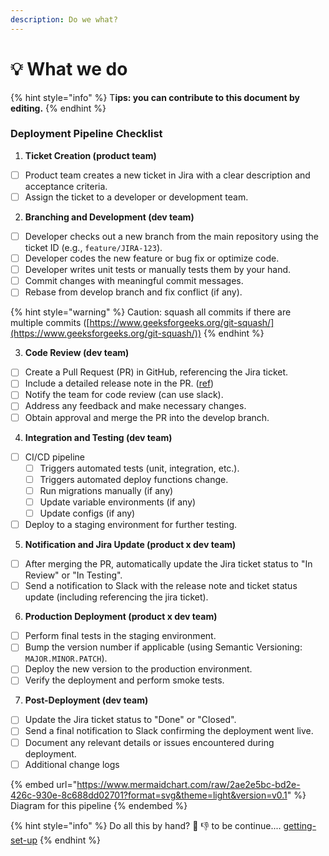 ```yaml
---
description: Do we what?
---
```


# 💡 What we do

{% hint style="info" %}
T**ips: you can contribute to this document by editing.**
{% endhint %}

### **Deployment Pipeline Checklist**

1. **Ticket Creation (product team)**

* [ ] Product team creates a new ticket in Jira with a clear description and acceptance criteria.
* [ ] Assign the ticket to a developer or development team.

2. **Branching and Development (dev team)**

* [ ] Developer checks out a new branch from the main repository using the ticket ID (e.g., `feature/JIRA-123`).
* [ ] Developer codes the new feature or bug fix or optimize code.
* [ ] Developer writes unit tests or manually tests them by your hand.
* [ ] Commit changes with meaningful commit messages.
* [ ] Rebase from develop branch and fix conflict (if any).

{% hint style="warning" %}
Caution: squash all commits if there are multiple commits ([https://www.geeksforgeeks.org/git-squash/](https://www.geeksforgeeks.org/git-squash/))
{% endhint %}

3. **Code Review (dev team)**

* [ ] Create a Pull Request (PR) in GitHub, referencing the Jira ticket.
* [ ] Include a detailed release note in the PR. ([ref](https://github.com/pitovn/be-platform/pull/116))
* [ ] Notify the team for code review (can use slack).
* [ ] Address any feedback and make necessary changes.
* [ ] Obtain approval and merge the PR into the develop branch.

4. **Integration and Testing (dev team)**

* [ ] CI/CD pipeline
  * [ ] Triggers automated tests (unit, integration, etc.).
  * [ ] Triggers automated deploy functions change.
  * [ ] Run migrations manually (if any)
  * [ ] Update variable environments (if any)
  * [ ] Update configs (if any)
* [ ] Deploy to a staging environment for further testing.

5. **Notification and Jira Update (product x dev team)**

* [ ] After merging the PR, automatically update the Jira ticket status to "In Review" or "In Testing".
* [ ] Send a notification to Slack with the release note and ticket status update (including referencing the jira ticket).

6. **Production Deployment (product x dev team)**

* [ ] Perform final tests in the staging environment.
* [ ] Bump the version number if applicable (using Semantic Versioning: `MAJOR.MINOR.PATCH`).
* [ ] Deploy the new version to the production environment.
* [ ] Verify the deployment and perform smoke tests.

7. **Post-Deployment (dev team)**

* [ ] Update the Jira ticket status to "Done" or "Closed".
* [ ] Send a final notification to Slack confirming the deployment went live.
* [ ] Document any relevant details or issues encountered during deployment.
* [ ] Additional change logs

{% embed url="https://www.mermaidchart.com/raw/2ae2e5bc-bd2e-426c-930e-8c688dd02701?format=svg&theme=light&version=v0.1" %}
Diagram for this pipeline
{% endembed %}

{% hint style="info" %}
Do all this by hand? 🥱 👎 to be continue.... [getting-set-up](../fundamentals/getting-set-up/ "mention")
{% endhint %}
